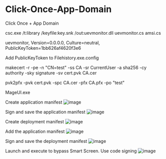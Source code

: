 # Click-Once-App-Domain
Click Once + App Domain

csc.exe /t:library /keyfile:key.snk /out:uevmonitor.dll uevmonitor.cs amsi.cs

[System.Reflection.AssemblyName]::GetAssemblyName("uevmonitor.dll").FullName            

uevmonitor, Version=0.0.0.0, Culture=neutral, PublicKeyToken=1bb626af4620f3e6

Add PublicKeyToken to Filehistory.exe.config

makecert -r -pe -n "CN=test" -ss CA -sr CurrentUser -a sha256 -cy authority -sky signature -sv cert.pvk CA.cer

pvk2pfx -pvk cert.pvk -spc CA.cer -pfx CA.pfx -po "test"

MageUI.exe

Create application manifest
![image](https://github.com/weaselsec/Click-Once-App-Domain/assets/147257425/38a9d058-2d7e-4dca-a0cd-92979b5f346b)

Sign and save the application manifest
![image](https://github.com/weaselsec/Click-Once-App-Domain/assets/147257425/83b0ddac-ff62-496f-a9a8-6b71163636d7)

Create deployment manifest
![image](https://github.com/weaselsec/Click-Once-App-Domain/assets/147257425/9d76f5ca-4765-4e08-b9f3-2863b7b36035)

Add the application manifest
![image](https://github.com/weaselsec/Click-Once-App-Domain/assets/147257425/75430ed5-4618-43c9-98a2-a5dce1308d9f)

Sign and save the deployment manifest
![image](https://github.com/weaselsec/Click-Once-App-Domain/assets/147257425/faeaf363-9553-4104-ad9e-0378fb9bf9c7)

Launch and execute to bypass Smart Screen. Use code signing 
![image](https://github.com/weaselsec/Click-Once-App-Domain/assets/147257425/3b903b58-2314-4e0f-9c3f-5a1a5d9aaee9)













